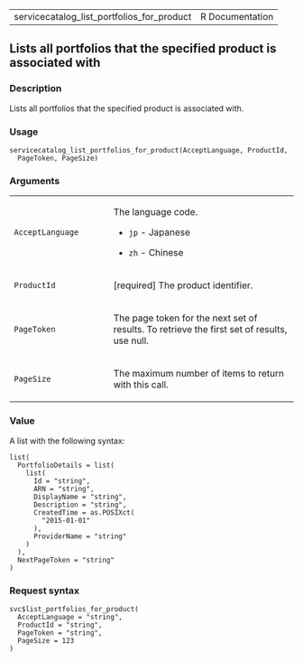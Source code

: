 <table style="width: 100%;">
<tbody>
<tr class="odd">
<td>servicecatalog_list_portfolios_for_product</td>
<td style="text-align: right;">R Documentation</td>
</tr>
</tbody>
</table>

## Lists all portfolios that the specified product is associated with

### Description

Lists all portfolios that the specified product is associated with.

### Usage

    servicecatalog_list_portfolios_for_product(AcceptLanguage, ProductId,
      PageToken, PageSize)

### Arguments

<table>
<colgroup>
<col style="width: 35%" />
<col style="width: 65%" />
</colgroup>
<tbody>
<tr class="odd">
<td><code
id="servicecatalog_list_portfolios_for_product_:_AcceptLanguage">AcceptLanguage</code></td>
<td><p>The language code.</p>
<ul>
<li><p><code>jp</code> - Japanese</p></li>
<li><p><code>zh</code> - Chinese</p></li>
</ul></td>
</tr>
<tr class="even">
<td><code
id="servicecatalog_list_portfolios_for_product_:_ProductId">ProductId</code></td>
<td><p>[required] The product identifier.</p></td>
</tr>
<tr class="odd">
<td><code
id="servicecatalog_list_portfolios_for_product_:_PageToken">PageToken</code></td>
<td><p>The page token for the next set of results. To retrieve the first
set of results, use null.</p></td>
</tr>
<tr class="even">
<td><code
id="servicecatalog_list_portfolios_for_product_:_PageSize">PageSize</code></td>
<td><p>The maximum number of items to return with this call.</p></td>
</tr>
</tbody>
</table>

### Value

A list with the following syntax:

    list(
      PortfolioDetails = list(
        list(
          Id = "string",
          ARN = "string",
          DisplayName = "string",
          Description = "string",
          CreatedTime = as.POSIXct(
            "2015-01-01"
          ),
          ProviderName = "string"
        )
      ),
      NextPageToken = "string"
    )

### Request syntax

    svc$list_portfolios_for_product(
      AcceptLanguage = "string",
      ProductId = "string",
      PageToken = "string",
      PageSize = 123
    )
